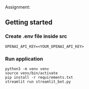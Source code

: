 Assignment:


## Getting started

### Create .env file inside src
```env
OPENAI_API_KEY=<YOUR_OPENAI_API_KEY>
```

### Run application
```shell
python3 -m venv venv
source venv/bin/activate
pip install -r requirements.txt
streamlit run streamlit_bot.py
```
